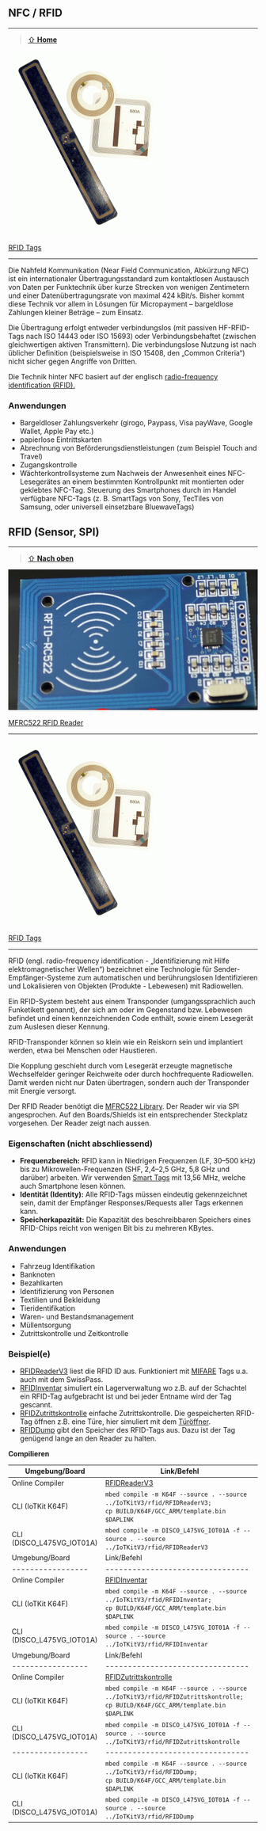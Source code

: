 ## NFC / RFID 
***

> [⇧ **Home**](../README.md)

![](../images/sensors/RFIDTag.png)

[RFID Tags](http://de.wikipedia.org/wiki/Near_Field_Communication)

- - -

Die Nahfeld Kommunikation (Near Field Communication, Abkürzung NFC) ist ein internationaler Übertragungsstandard zum kontaktlosen Austausch von Daten per Funktechnik über kurze Strecken von wenigen Zentimetern und einer Datenübertragungsrate von maximal 424 kBit/s. Bisher kommt diese Technik vor allem in Lösungen für Micropayment – bargeldlose Zahlungen kleiner Beträge – zum Einsatz.

Die Übertragung erfolgt entweder verbindungslos (mit passiven HF-RFID-Tags nach ISO 14443 oder ISO 15693) oder Verbindungsbehaftet (zwischen gleichwertigen aktiven Transmittern). Die verbindungslose Nutzung ist nach üblicher Definition (beispielsweise in ISO 15408, den „Common Criteria“) nicht sicher gegen Angriffe von Dritten.

Die Technik hinter NFC basiert auf der englisch [radio-frequency identification (RFID).](http://de.wikipedia.org/wiki/RFID)

### Anwendungen

*   Bargeldloser Zahlungsverkehr (girogo, Paypass, Visa payWave, Google Wallet, Apple Pay etc.)
*   papierlose Eintrittskarten
*   Abrechnung von Beförderungsdienstleistungen (zum Beispiel Touch and Travel)
*   Zugangskontrolle
*   Wächterkontrollsysteme zum Nachweis der Anwesenheit eines NFC-Lesegerätes an einem bestimmten Kontrollpunkt mit montierten oder geklebtes NFC-Tag. Steuerung des Smartphones durch im Handel verfügbare NFC-Tags (z. B. SmartTags von Sony, TecTiles von Samsung, oder universell einsetzbare BluewaveTags)

## RFID (Sensor, SPI)
***

> [⇧ **Nach oben**](#beispiele)

![](../images/sensors/RFIDReader.png) 

[MFRC522 RFID Reader](http://developer.mbed.org/users/AtomX/code/FRDM_MFRC522/) 

- - -

![](../images/sensors/RFIDTag.png)

[RFID Tags](http://de.wikipedia.org/wiki/RFID)

- - -

RFID (engl. radio-frequency identification - „Identifizierung mit Hilfe elektromagnetischer Wellen“) bezeichnet eine Technologie für Sender-Empfänger-Systeme zum automatischen und berührungslosen Identifizieren und Lokalisieren von Objekten (Produkte - Lebewesen) mit Radiowellen.

Ein RFID-System besteht aus einem Transponder (umgangssprachlich auch Funketikett genannt), der sich am oder im Gegenstand bzw. Lebewesen befindet und einen kennzeichnenden Code enthält, sowie einem Lesegerät zum Auslesen dieser Kennung.

RFID-Transponder können so klein wie ein Reiskorn sein und implantiert werden, etwa bei Menschen oder Haustieren.

Die Kopplung geschieht durch vom Lesegerät erzeugte magnetische Wechselfelder geringer Reichweite oder durch hochfrequente Radiowellen. Damit werden nicht nur Daten übertragen, sondern auch der Transponder mit Energie versorgt.

Der RFID Reader benötigt die [MFRC522 Library](http://developer.mbed.org/users/AtomX/code/MFRC522/). Der Reader wir via SPI angesprochen. Auf den Boards/Shields ist ein entsprechender Steckplatz vorgesehen. Der Reader zeigt nach aussen.

### Eigenschaften (nicht abschliessend)

*   **Frequenzbereich:** RFID kann in Niedrigen Frequenzen (LF, 30–500 kHz) bis zu Mikrowellen-Frequenzen (SHF, 2,4–2,5 GHz, 5,8 GHz und darüber) arbeiten. Wir verwenden [Smart Tags](http://de.wikipedia.org/wiki/Smart_Label) mit 13,56 MHz, welche auch Smartphone lesen können.
*   **Identität (Identity):** Alle RFID-Tags müssen eindeutig gekennzeichnet sein, damit der Empfänger Responses/Requests aller Tags erkennen kann.
*   **Speicherkapazität:** Die Kapazität des beschreibbaren Speichers eines RFID-Chips reicht von wenigen Bit bis zu mehreren KBytes.

### Anwendungen

*   Fahrzeug Identifikation
*   Banknoten
*   Bezahlkarten
*   Identifizierung von Personen
*   Textilien und Bekleidung
*   Tieridentifikation
*   Waren- und Bestandsmanagement
*   Müllentsorgung
*   Zutrittskontrolle und Zeitkontrolle

### Beispiel(e)

* [RFIDReaderV3](RFIDReaderV3/src/main.cpp) liest die RFID ID aus. Funktioniert mit [MIFARE](https://de.wikipedia.org/wiki/Mifare) Tags u.a. auch mit dem SwissPass.
* [RFIDInventar](RFIDInventar/src/main.cpp) simuliert ein Lagerverwaltung wo z.B. auf der Schachtel ein RFID-Tag aufgebracht ist und bei jeder Entname wird der Tag gescannt. 
* [RFIDZutrittskontrolle](RFIDZutrittskontrolle/src/main.cpp) einfache Zutrittskontrolle. Die gespeicherten RFID-Tag öffnen z.B. eine Türe, hier simuliert mit dem [Türöffner](actors#türöffner).
* [RFIDDump](/src/main.cpp) gibt den Speicher des RFID-Tags aus. Dazu ist der Tag genügend lange an den Reader zu halten.

**Compilieren**

| Umgebung/Board    | Link/Befehl                      |
| ----------------- | -------------------------------- |
| Online Compiler | [RFIDReaderV3](https://os.mbed.com/compiler/#import:/teams/IoTKitV3/code/RFIDReaderV3/) |
| CLI (IoTKit K64F) | `mbed compile -m K64F --source . --source ../IoTKitV3/rfid/RFIDReaderV3; ` <br> `cp BUILD/K64F/GCC_ARM/template.bin $DAPLINK` |
| CLI (DISCO_L475VG_IOT01A) | `mbed compile -m DISCO_L475VG_IOT01A -f --source . --source ../IoTKitV3/rfid/RFIDReaderV3` |
| Umgebung/Board    | Link/Befehl                      |
| ----------------- | -------------------------------- |
| Online Compiler | [RFIDInventar](https://os.mbed.com/compiler/#import:/teams/IoTKitV3/code/RFIDInventar/) |
| CLI (IoTKit K64F) | `mbed compile -m K64F --source . --source ../IoTKitV3/rfid/RFIDInventar; ` <br> `cp BUILD/K64F/GCC_ARM/template.bin $DAPLINK` |
| CLI (DISCO_L475VG_IOT01A) | `mbed compile -m DISCO_L475VG_IOT01A -f --source . --source ../IoTKitV3/rfid/RFIDInventar` |
| Umgebung/Board    | Link/Befehl                      |
| ----------------- | -------------------------------- |
| Online Compiler | [RFIDZutrittskontrolle](https://os.mbed.com/compiler/#import:/teams/IoTKitV3/code/RFIDZutrittskontrolle/) |
| CLI (IoTKit K64F) | `mbed compile -m K64F --source . --source ../IoTKitV3/rfid/RFIDZutrittskontrolle; ` <br> `cp BUILD/K64F/GCC_ARM/template.bin $DAPLINK` |
| CLI (DISCO_L475VG_IOT01A) | `mbed compile -m DISCO_L475VG_IOT01A -f --source . --source ../IoTKitV3/rfid/RFIDZutrittskontrolle` |
| ----------------- | -------------------------------- |
| CLI (IoTKit K64F) | `mbed compile -m K64F --source . --source ../IoTKitV3/rfid/RFIDDump; ` <br> `cp BUILD/K64F/GCC_ARM/template.bin $DAPLINK` |
| CLI (DISCO_L475VG_IOT01A) | `mbed compile -m DISCO_L475VG_IOT01A -f --source . --source ../IoTKitV3/rfid/RFIDDump` |

